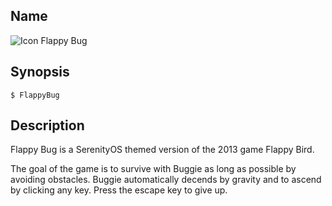 ## Name

![Icon](/res/icons/16x16/app-flappybug.png) Flappy Bug

## Synopsis

```**sh
$ FlappyBug
```

## Description

Flappy Bug is a SerenityOS themed version of the 2013 game Flappy Bird.

The goal of the game is to survive with Buggie as long as possible by avoiding obstacles. Buggie automatically decends by gravity and to ascend by clicking any key. Press the escape key to give up.
